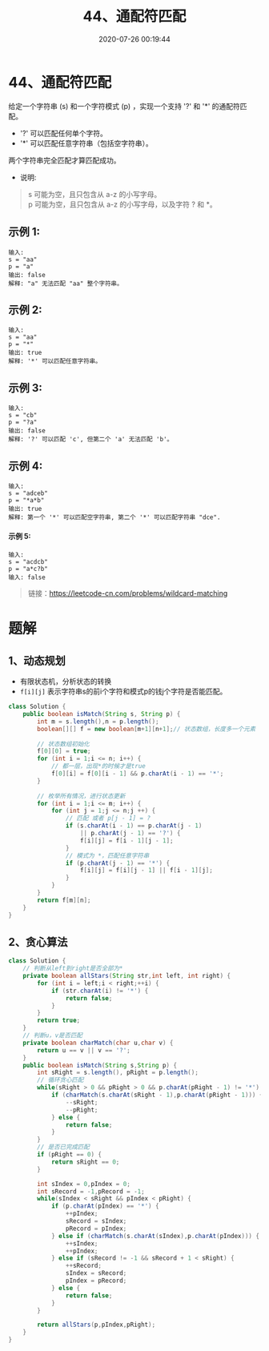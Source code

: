 ﻿---
title: 44、通配符匹配
categories:
- leetcode
tags:
  - null
date: 2020-07-26 00:19:44
---

# 44、通配符匹配
给定一个字符串 (s) 和一个字符模式 (p) ，实现一个支持 '?' 和 '*' 的通配符匹配。

- '?' 可以匹配任何单个字符。
- '*' 可以匹配任意字符串（包括空字符串）。

两个字符串完全匹配才算匹配成功。

- 说明:

> s 可能为空，且只包含从 a-z 的小写字母。   
> p 可能为空，且只包含从 a-z 的小写字母，以及字符 ? 和 *。
## 示例 1:
```
输入:
s = "aa"
p = "a"
输出: false
解释: "a" 无法匹配 "aa" 整个字符串。
```
## 示例 2:
```
输入:
s = "aa"
p = "*"
输出: true
解释: '*' 可以匹配任意字符串。
```
## 示例 3:
```
输入:
s = "cb"
p = "?a"
输出: false
解释: '?' 可以匹配 'c', 但第二个 'a' 无法匹配 'b'。
```
## 示例 4:
```
输入:
s = "adceb"
p = "*a*b"
输出: true
解释: 第一个 '*' 可以匹配空字符串, 第二个 '*' 可以匹配字符串 "dce".
```
#### 示例 5:
```
输入:
s = "acdcb"
p = "a*c?b"
输入: false
```

> 链接：https://leetcode-cn.com/problems/wildcard-matching


# 题解
## 1、动态规划
- 有限状态机，分析状态的转换
- `f[i][j]` 表示字符串s的前i个字符和模式p的钱j个字符是否能匹配。

```java
class Solution {
    public boolean isMatch(String s, String p) {
        int m = s.length(),n = p.length();
        boolean[][] f = new boolean[m+1][n+1];// 状态数组，长度多一个元素
        
        // 状态数组初始化
        f[0][0] = true;
        for (int i = 1;i <= n; i++) {
            // 都一层，出现*的时候才是true
            f[0][i] = f[0][i - 1] && p.charAt(i - 1) == '*';
        }
        
        // 枚举所有情况，进行状态更新
        for (int i = 1;i <= m; i++) {
            for (int j = 1;j <= n;j ++) {
                // 匹配 或者 p[j - 1] = ?
                if (s.charAt(i - 1) == p.charAt(j - 1) 
                    || p.charAt(j - 1) == '?') {
                    f[i][j] = f[i - 1][j - 1];
                }
                // 模式为 *，匹配任意字符串
                if (p.charAt(j - 1) == '*') {
                    f[i][j] = f[i][j - 1] || f[i - 1][j];
                }
            }
        }
        return f[m][n];
    }
}
```

## 2、贪心算法

```java
class Solution {
    // 判断从left到right是否全部为*
    private boolean allStars(String str,int left, int right) {
        for (int i = left;i < right;++i) {
            if (str.charAt(i) != '*') {
                return false;
            }
        }
        return true;
    }
    // 判断u，v是否匹配
    private boolean charMatch(char u,char v) {
        return u == v || v == '?';
    }
    public boolean isMatch(String s,String p) {
        int sRight = s.length(), pRight = p.length();
        // 循环贪心匹配
        while(sRight > 0 && pRight > 0 && p.charAt(pRight - 1) != '*') {
            if (charMatch(s.charAt(sRight - 1),p.charAt(pRight - 1))) {
                --sRight;
                --pRight;
            } else {
                return false;
            }
        }
        // 是否已完成匹配
        if (pRight == 0) {
            return sRight == 0;
        }

        int sIndex = 0,pIndex = 0;
        int sRecord = -1,pRecord = -1;
        while(sIndex < sRight && pIndex < pRight) {
            if (p.charAt(pIndex) == '*') {
                ++pIndex;
                sRecord = sIndex;
                pRecord = pIndex;
            } else if (charMatch(s.charAt(sIndex),p.charAt(pIndex))) {
                ++sIndex;
                ++pIndex;
            } else if (sRecord != -1 && sRecord + 1 < sRight) {
                ++sRecord;
                sIndex = sRecord;
                pIndex = pRecord;
            } else {
                return false;
            }
        }

        return allStars(p,pIndex,pRight);
    }
}

```